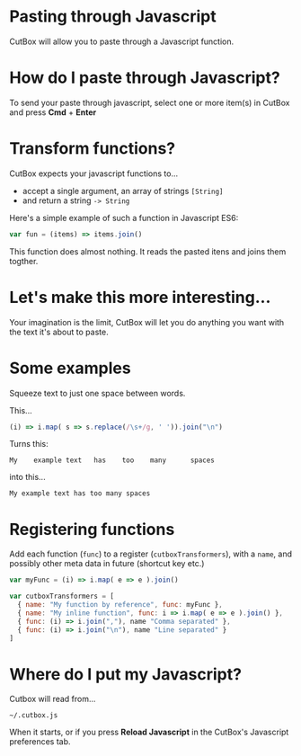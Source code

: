 # Pasting through Javascript

CutBox will allow you to paste through a Javascript function.

# How do I paste through Javascript?

To send your paste through javascript, select one or more item(s) in
CutBox and press **Cmd** + **Enter**

# Transform functions?

CutBox expects your javascript functions to...

- accept a single argument, an array of strings `[String]`
- and return a string `-> String`

Here's a simple example of such a function in Javascript ES6:

```javascript
var fun = (items) => items.join()
```

This function does almost nothing. It reads the pasted itens and joins them togther.

# Let's make this more interesting...

Your imagination is the limit, CutBox will let you do anything you
want with the text it's about to paste.

# Some examples

Squeeze text to just one space between words.

This...

```js
(i) => i.map( s => s.replace(/\s+/g, ' ')).join("\n")
```

Turns this:

```
My    example text   has    too    many      spaces
```

into this...

```
My example text has too many spaces
```

# Registering functions

Add each function (`func`) to a register (`cutboxTransformers`), with a `name`, and possibly other meta data in future (shortcut key etc.)

```javascript
var myFunc = (i) => i.map( e => e ).join()

var cutboxTransformers = [
  { name: "My function by reference", func: myFunc },
  { name: "My inline function", func: i => i.map( e => e ).join() },
  { func: (i) => i.join(","), name "Comma separated" },
  { func: (i) => i.join("\n"), name "Line separated" }
]
```

# Where do I put my Javascript?

Cutbox will read from...

```
~/.cutbox.js
```

When it starts, or if you press **Reload Javascript** in the CutBox's
Javascript preferences tab.
